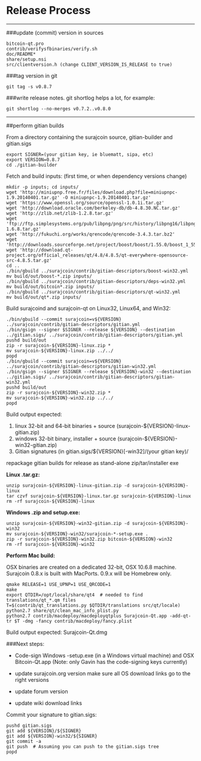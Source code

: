 Release Process
====================

* * *

###update (commit) version in sources


	bitcoin-qt.pro
	contrib/verifysfbinaries/verify.sh
	doc/README*
	share/setup.nsi
	src/clientversion.h (change CLIENT_VERSION_IS_RELEASE to true)

###tag version in git

	git tag -s v0.8.7

###write release notes. git shortlog helps a lot, for example:

	git shortlog --no-merges v0.7.2..v0.8.0

* * *

##perform gitian builds

 From a directory containing the surajcoin source, gitian-builder and gitian.sigs
  
	export SIGNER=(your gitian key, ie bluematt, sipa, etc)
	export VERSION=0.8.7
	cd ./gitian-builder

 Fetch and build inputs: (first time, or when dependency versions change)

	mkdir -p inputs; cd inputs/
	wget 'http://miniupnp.free.fr/files/download.php?file=miniupnpc-1.9.20140401.tar.gz' -O miniupnpc-1.9.20140401.tar.gz'
	wget 'https://www.openssl.org/source/openssl-1.0.1i.tar.gz'
	wget 'http://download.oracle.com/berkeley-db/db-4.8.30.NC.tar.gz'
	wget 'http://zlib.net/zlib-1.2.8.tar.gz'
	wget 'ftp://ftp.simplesystems.org/pub/libpng/png/src/history/libpng16/libpng-1.6.8.tar.gz'
	wget 'http://fukuchi.org/works/qrencode/qrencode-3.4.3.tar.bz2'
	wget 'http://downloads.sourceforge.net/project/boost/boost/1.55.0/boost_1_55_0.tar.bz2'
	wget 'http://download.qt-project.org/official_releases/qt/4.8/4.8.5/qt-everywhere-opensource-src-4.8.5.tar.gz'
	cd ..
	./bin/gbuild ../surajcoin/contrib/gitian-descriptors/boost-win32.yml
	mv build/out/boost-*.zip inputs/
	./bin/gbuild ../surajcoin/contrib/gitian-descriptors/deps-win32.yml
	mv build/out/bitcoin*.zip inputs/
	./bin/gbuild ../surajcoin/contrib/gitian-descriptors/qt-win32.yml
	mv build/out/qt*.zip inputs/

 Build surajcoind and surajcoin-qt on Linux32, Linux64, and Win32:
  
	./bin/gbuild --commit surajcoin=v${VERSION} ../surajcoin/contrib/gitian-descriptors/gitian.yml
	./bin/gsign --signer $SIGNER --release ${VERSION} --destination ../gitian.sigs/ ../surajcoin/contrib/gitian-descriptors/gitian.yml
	pushd build/out
	zip -r surajcoin-${VERSION}-linux.zip *
	mv surajcoin-${VERSION}-linux.zip ../../
	popd
	./bin/gbuild --commit surajcoin=v${VERSION} ../surajcoin/contrib/gitian-descriptors/gitian-win32.yml
	./bin/gsign --signer $SIGNER --release ${VERSION}-win32 --destination ../gitian.sigs/ ../surajcoin/contrib/gitian-descriptors/gitian-win32.yml
	pushd build/out
	zip -r surajcoin-${VERSION}-win32.zip *
	mv surajcoin-${VERSION}-win32.zip ../../
	popd

  Build output expected:

  1. linux 32-bit and 64-bit binaries + source (surajcoin-${VERSION}-linux-gitian.zip)
  2. windows 32-bit binary, installer + source (surajcoin-${VERSION}-win32-gitian.zip)
  3. Gitian signatures (in gitian.sigs/${VERSION}[-win32]/(your gitian key)/

repackage gitian builds for release as stand-alone zip/tar/installer exe

**Linux .tar.gz:**

	unzip surajcoin-${VERSION}-linux-gitian.zip -d surajcoin-${VERSION}-linux
	tar czvf surajcoin-${VERSION}-linux.tar.gz surajcoin-${VERSION}-linux
	rm -rf surajcoin-${VERSION}-linux

**Windows .zip and setup.exe:**

	unzip surajcoin-${VERSION}-win32-gitian.zip -d surajcoin-${VERSION}-win32
	mv surajcoin-${VERSION}-win32/surajcoin-*-setup.exe .
	zip -r surajcoin-${VERSION}-win32.zip bitcoin-${VERSION}-win32
	rm -rf surajcoin-${VERSION}-win32

**Perform Mac build:**

  OSX binaries are created on a dedicated 32-bit, OSX 10.6.8 machine.
  Surajcoin 0.8.x is built with MacPorts.  0.9.x will be Homebrew only.

	qmake RELEASE=1 USE_UPNP=1 USE_QRCODE=1
	make
	export QTDIR=/opt/local/share/qt4  # needed to find translations/qt_*.qm files
	T=$(contrib/qt_translations.py $QTDIR/translations src/qt/locale)
	python2.7 share/qt/clean_mac_info_plist.py
	python2.7 contrib/macdeploy/macdeployqtplus Surajcoin-Qt.app -add-qt-tr $T -dmg -fancy contrib/macdeploy/fancy.plist

 Build output expected: Surajcoin-Qt.dmg

###Next steps:

* Code-sign Windows -setup.exe (in a Windows virtual machine) and
  OSX Bitcoin-Qt.app (Note: only Gavin has the code-signing keys currently)

* update surajcoin.org version
  make sure all OS download links go to the right versions

* update forum version

* update wiki download links

Commit your signature to gitian.sigs:

	pushd gitian.sigs
	git add ${VERSION}/${SIGNER}
	git add ${VERSION}-win32/${SIGNER}
	git commit -a
	git push  # Assuming you can push to the gitian.sigs tree
	popd

